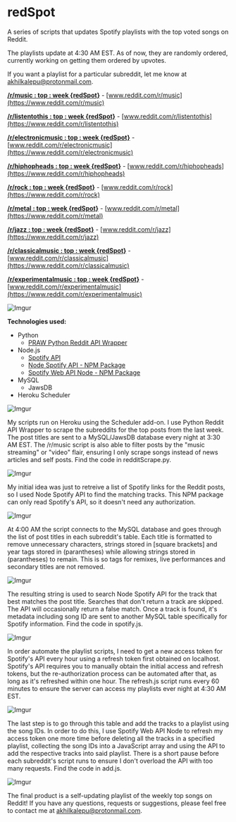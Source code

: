# redSpot
A series of scripts that updates Spotify playlists with the top voted songs on Reddit.

The playlists update at 4:30 AM EST. As of now, they are randomly ordered, currently working on getting them ordered by upvotes.

If you want a playlist for a particular subreddit, let me know at [akhilkalepu@protonmail.com](akhilkalepu@protonmail.com).

[**/r/music : top : week {redSpot}**](https://open.spotify.com/user/21mqglmqxuj67hqwceyrxf6ti/playlist/1ctiKUkDhyPrm3LAMdi9NT?si=hFRdcb_3Ty-k3MNqjHncrQ) - [www.reddit.com/r/music](https://www.reddit.com/r/music)

[**/r/listentothis : top : week {redSpot}**](https://open.spotify.com/user/21mqglmqxuj67hqwceyrxf6ti/playlist/4iv3jv8PYdV7LAx8Zmbv5E?si=Af3HSaNrQMWXZU8SS7i4kQ) - [www.reddit.com/r/listentothis](https://www.reddit.com/r/listentothis)

[**/r/electronicmusic : top : week {redSpot}**](https://open.spotify.com/user/21mqglmqxuj67hqwceyrxf6ti/playlist/0Vg6ScmYGDS8vHiv7U9yYc?si=2qyNnSy6R9ybn-2FNAaNjg) - [www.reddit.com/r/electronicmusic](https://www.reddit.com/r/electronicmusic)

[**/r/hiphopheads : top : week {redSpot}**](https://open.spotify.com/user/21mqglmqxuj67hqwceyrxf6ti/playlist/1PRL9w9rQi8wbRpsWlV8qI?si=mq8YhOQIR3WkECs9UPgSnA) - [www.reddit.com/r/hiphopheads](https://www.reddit.com/r/hiphopheads)

[**/r/rock : top : week {redSpot}**](https://open.spotify.com/user/21mqglmqxuj67hqwceyrxf6ti/playlist/6c4V9Wjlkldy0hi2iQQtsg?si=G6hav6QYSiem3-EJf7_F4g) - [www.reddit.com/r/rock](https://www.reddit.com/r/rock)

[**/r/metal : top : week {redSpot}**](https://open.spotify.com/user/21mqglmqxuj67hqwceyrxf6ti/playlist/09aV5syDUOrGJE2mVc00rJ?si=LtLFDo-ZQfensdt-8EVYrg) - [www.reddit.com/r/metal](https://www.reddit.com/r/metal)

[**/r/jazz : top : week {redSpot}**](https://open.spotify.com/user/21mqglmqxuj67hqwceyrxf6ti/playlist/73YbPDOPU5ic4bTy1a6CU6?si=qSuFj0zRRj-or461KDoLSQ) - [www.reddit.com/r/jazz](https://www.reddit.com/r/jazz)

[**/r/classicalmusic : top : week {redSpot}**](https://open.spotify.com/user/21mqglmqxuj67hqwceyrxf6ti/playlist/24ZulCPkNIqD2Ocog8EjKu?si=h-YOBYWRSNyFg9aJpC5Ybg) - [www.reddit.com/r/classicalmusic](https://www.reddit.com/r/classicalmusic)

[**/r/experimentalmusic : top : week {redSpot}**](https://open.spotify.com/user/21mqglmqxuj67hqwceyrxf6ti/playlist/4RD8FzRk00ScOpfXM4qoDJ?si=cPt5WA2pS-mRiYChBRdspQ) - [www.reddit.com/r/experimentalmusic](https://www.reddit.com/r/experimentalmusic)

![Imgur](https://i.imgur.com/BC0zqsn.png)

**Technologies used:**
- Python
    - [PRAW Python Reddit API Wrapper](https://praw.readthedocs.io/en/latest/)
- Node.js
    - [Spotify API](https://developer.spotify.com/documentation/web-api/)
    - [Node Spotify API - NPM Package](https://www.npmjs.com/package/node-spotify-api)
    - [Spotify Web API Node - NPM Package](https://www.npmjs.com/package/spotify-web-api-node) 
- MySQL
    - JawsDB
- Heroku Scheduler

![Imgur](https://i.imgur.com/5Cm30cA.png)

My scripts run on Heroku using the Scheduler add-on. I use Python Reddit API Wrapper to scrape the subreddits for the top posts from the last week. The post titles are sent to a MySQL/JawsDB database every night at 3:30 AM EST. The /r/music script is also able to filter posts by the "music streaming" or "video" flair, ensuring I only scrape songs instead of news articles and self posts. Find the code in redditScrape.py.

![Imgur](https://i.imgur.com/UaDcznz.png)

My initial idea was just to retreive a list of Spotify links for the Reddit posts, so I used Node Spotify API to find the matching tracks. This NPM package can only read Spotify's API, so it doesn't need any authorization.

![Imgur](https://i.imgur.com/RpaPDML.png)

At 4:00 AM the script connects to the MySQL database and goes through the list of post titles in each subreddit's table. Each title is formatted to remove unnecessary characters, strings stored in [square brackets] and year tags stored in (parantheses) while allowing strings stored in (parantheses) to remain. This is so tags for remixes, live performances and secondary titles are not removed.

![Imgur](https://i.imgur.com/tCVOA75.png)

The resulting string is used to search Node Spotify API for the track that best matches the post title. Searches that don't return a track are skipped. The API will occasionally return a false match. Once a track is found, it's metadata including song ID are sent to another MySQL table specifically for Spotify information. Find the code in spotify.js.

![Imgur](https://i.imgur.com/iCP44Ps.png)

In order automate the playlist scripts, I need to get a new access token for Spotify's API every hour using a refresh token first obtained on localhost. Spotify's API requires you to manually obtain the initial access and refresh tokens, but the re-authorization process can be automated after that, as long as it's refreshed within one hour. The refresh.js script runs every 60 minutes to ensure the server can access my playlists ever night at 4:30 AM EST.

![Imgur](https://i.imgur.com/W0TSGDV.png)

The last step is to go through this table and add the tracks to a playlist using the song IDs. In order to do this, I use Spotify Web API Node to refresh my access token one more time before deleting all the tracks in a specified playlist, collecting the song IDs into a JavaScript array and using the API to add the respective tracks into said playlist. There is a short pause before each subreddit's script runs to ensure I don't overload the API with too many requests. Find the code in add.js.

![Imgur](https://i.imgur.com/X5NluK4.png)

The final product is a self-updating playlist of the weekly top songs on Reddit! If you have any questions, requests or suggestions, please feel free to contact me at [akhilkalepu@protonmail.com](akhilkalepu@protonmail.com).